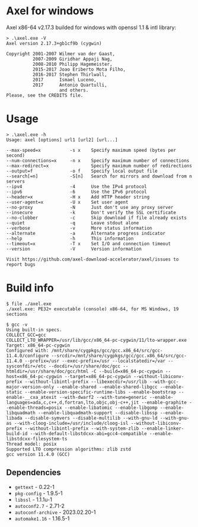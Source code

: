 # Axel for windows

Axel x86-64 v2.17.3 builded for windows with openssl 1.1 & intl library:

    > .\axel.exe -V
    Axel version 2.17.3+gb1cf9b (cygwin)
    
    Copyright 2001-2007 Wilmer van der Gaast,
              2007-2009 Giridhar Appaji Nag,
              2008-2010 Philipp Hagemeister,
              2015-2017 Joao Eriberto Mota Filho,
              2016-2017 Stephen Thirlwall,
              2017      Ismael Luceno,
              2017      Antonio Quartulli,
                        and others.
    Please, see the CREDITS file.
    
# Usage

    > .\axel.exe -h
    Usage: axel [options] url1 [url2] [url...]
    
    --max-speed=x           -s x    Specify maximum speed (bytes per second)
    --num-connections=x     -n x    Specify maximum number of connections
    --max-redirect=x                Specify maximum number of redirections
    --output=f              -o f    Specify local output file
    --search[=n]            -S[n]   Search for mirrors and download from n servers
    --ipv4                  -4      Use the IPv4 protocol
    --ipv6                  -6      Use the IPv6 protocol
    --header=x              -H x    Add HTTP header string
    --user-agent=x          -U x    Set user agent
    --no-proxy              -N      Just don't use any proxy server
    --insecure              -k      Don't verify the SSL certificate
    --no-clobber            -c      Skip download if file already exists
    --quiet                 -q      Leave stdout alone
    --verbose               -v      More status information
    --alternate             -a      Alternate progress indicator
    --help                  -h      This information
    --timeout=x             -T x    Set I/O and connection timeout
    --version               -V      Version information
    
    Visit https://github.com/axel-download-accelerator/axel/issues to report bugs

# Build info

    $ file ./axel.exe
    ./axel.exe: PE32+ executable (console) x86-64, for MS Windows, 19 sections

    $ gcc -v
    Using built-in specs.
    COLLECT_GCC=gcc
    COLLECT_LTO_WRAPPER=/usr/lib/gcc/x86_64-pc-cygwin/11/lto-wrapper.exe
    Target: x86_64-pc-cygwin
    Configured with: /mnt/share/cygpkgs/gcc/gcc.x86_64/src/gcc-11.4.0/configure --srcdir=/mnt/share/cygpkgs/gcc/gcc.x86_64/src/gcc-11.4.0 --prefix=/usr --exec-prefix=/usr --localstatedir=/var --sysconfdir=/etc --docdir=/usr/share/doc/gcc --htmldir=/usr/share/doc/gcc/html -C --build=x86_64-pc-cygwin --host=x86_64-pc-cygwin --target=x86_64-pc-cygwin --without-libiconv-prefix --without-libintl-prefix --libexecdir=/usr/lib --with-gcc-major-version-only --enable-shared --enable-shared-libgcc --enable-static --enable-version-specific-runtime-libs --enable-bootstrap --enable-__cxa_atexit --with-dwarf2 --with-tune=generic --enable-languages=ada,c,c++,d,fortran,lto,objc,obj-c++,jit --enable-graphite --enable-threads=posix --enable-libatomic --enable-libgomp --enable-libquadmath --enable-libquadmath-support --disable-libssp --enable-libada --disable-symvers --disable-multilib --with-gnu-ld --with-gnu-as --with-cloog-include=/usr/include/cloog-isl --without-libiconv-prefix --without-libintl-prefix --with-system-zlib --enable-linker-build-id --with-default-libstdcxx-abi=gcc4-compatible --enable-libstdcxx-filesystem-ts
    Thread model: posix
    Supported LTO compression algorithms: zlib zstd
    gcc version 11.4.0 (GCC)


## Dependencies

 - `gettext` - 0.22-1
 - `pkg-config` - 1.9.5-1
 - `libssl` - 1.1.1u-1
 - `autoconf2.7` - 2.71-2
 - `autoconf-archive` - 2023.02.20-1
 - `automake1.16` - 1.16.5-1